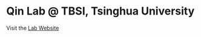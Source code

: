 # Qin Lab @ TBSI, Tsinghua University

<p>Visit the <a href="https://www.tbsi-qinlab.com/" target="_blank">Lab Website</a><p>
